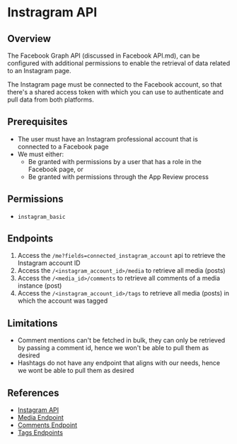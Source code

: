 # Instragram API

## Overview
The Facebook Graph API (discussed in Facebook API.md), can be configured with additional permissions to enable the retrieval of data related to an Instagram page. 

The Instagram page must be connected to the Facebook account, so that there's a shared access token with which you can use to authenticate and pull data from both platforms.

## Prerequisites
- The user must have an Instagram professional account that is connected to a Facebook page
- We must either:
    - Be granted with permissions by a user that has a role in the Facebook page, or
    - Be granted with permissions through the App Review process

## Permissions
- `instagram_basic`

## Endpoints
1. Access the `/me?fields=connected_instagram_account` api to retrieve the Instagram account ID
2. Access the `/<instagram_account_id>/media` to retrieve all media (posts)
3. Access the `/<media_id>/comments` to retrieve all comments of a media instance (post)
4. Access the `/<instagram_account_id>/tags` to retrieve all media (posts) in which the account was tagged

## Limitations
- Comment mentions can't be fetched in bulk, they can only be retrieved by passing a comment id, hence we won't be able to pull them as desired
- Hashtags do not have any endpoint that aligns with our needs, hence we wont be able to pull them as desired

## References
- [Instagram API](https://developers.facebook.com/docs/instagram-api/overview)
- [Media Endpoint](https://developers.facebook.com/docs/instagram-api/reference/ig-user/media)
- [Comments Endpoint](https://developers.facebook.com/docs/instagram-api/reference/ig-media/comments)
- [Tags Endpoints](https://developers.facebook.com/docs/instagram-api/reference/ig-user/tags)